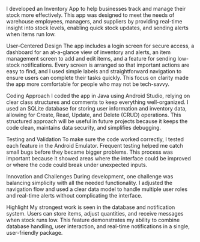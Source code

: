 I developed an Inventory App to help businesses track and manage their stock more effectively. This app was designed to meet the needs of warehouse employees, managers, and suppliers by providing real-time insight into stock levels, enabling quick stock updates, and sending alerts when items run low.

User-Centered Design
The app includes a login screen for secure access, a dashboard for an at-a-glance view of inventory and alerts, an item management screen to add and edit items, and a feature for sending low-stock notifications. Every screen is arranged so that important actions are easy to find, and I used simple labels and straightforward navigation to ensure users can complete their tasks quickly. This focus on clarity made the app more comfortable for people who may not be tech-savvy.

Coding Approach
I coded the app in Java using Android Studio, relying on clear class structures and comments to keep everything well-organized. I used an SQLite database for storing user information and inventory data, allowing for Create, Read, Update, and Delete (CRUD) operations. This structured approach will be useful in future projects because it keeps the code clean, maintains data security, and simplifies debugging.

Testing and Validation
To make sure the code worked correctly, I tested each feature in the Android Emulator. Frequent testing helped me catch small bugs before they became bigger problems. This process was important because it showed areas where the interface could be improved or where the code could break under unexpected inputs.

Innovation and Challenges
During development, one challenge was balancing simplicity with all the needed functionality. I adjusted the navigation flow and used a clear data model to handle multiple user roles and real-time alerts without complicating the interface.

Highlight
My strongest work is seen in the database and notification system. Users can store items, adjust quantities, and receive messages when stock runs low. This feature demonstrates my ability to combine database handling, user interaction, and real-time notifications in a single, user-friendly package.
